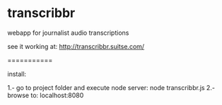 transcribbr
===========

webapp for journalist audio transcriptions

see it working at: http://transcribbr.suitse.com/

===========

install: 

1.- go to project folder and execute node server: node transcribbr.js
2.- browse to: localhost:8080


